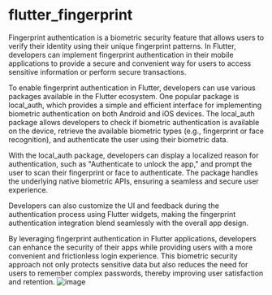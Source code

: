 # flutter_fingerprint
Fingerprint authentication is a biometric security feature that allows users to verify their identity using their unique fingerprint patterns. In Flutter, developers can implement fingerprint authentication in their mobile applications to provide a secure and convenient way for users to access sensitive information or perform secure transactions.

To enable fingerprint authentication in Flutter, developers can use various packages available in the Flutter ecosystem. One popular package is local_auth, which provides a simple and efficient interface for implementing biometric authentication on both Android and iOS devices. The local_auth package allows developers to check if biometric authentication is available on the device, retrieve the available biometric types (e.g., fingerprint or face recognition), and authenticate the user using their biometric data.

With the local_auth package, developers can display a localized reason for authentication, such as "Authenticate to unlock the app," and prompt the user to scan their fingerprint or face to authenticate. The package handles the underlying native biometric APIs, ensuring a seamless and secure user experience.

Developers can also customize the UI and feedback during the authentication process using Flutter widgets, making the fingerprint authentication integration blend seamlessly with the overall app design.

By leveraging fingerprint authentication in Flutter applications, developers can enhance the security of their apps while providing users with a more convenient and frictionless login experience. This biometric security approach not only protects sensitive data but also reduces the need for users to remember complex passwords, thereby improving user satisfaction and retention.
![image](https://github.com/usama08/flutter_fingerprint/assets/81589519/28702ef9-18c0-462a-88f9-2cada757509c)
